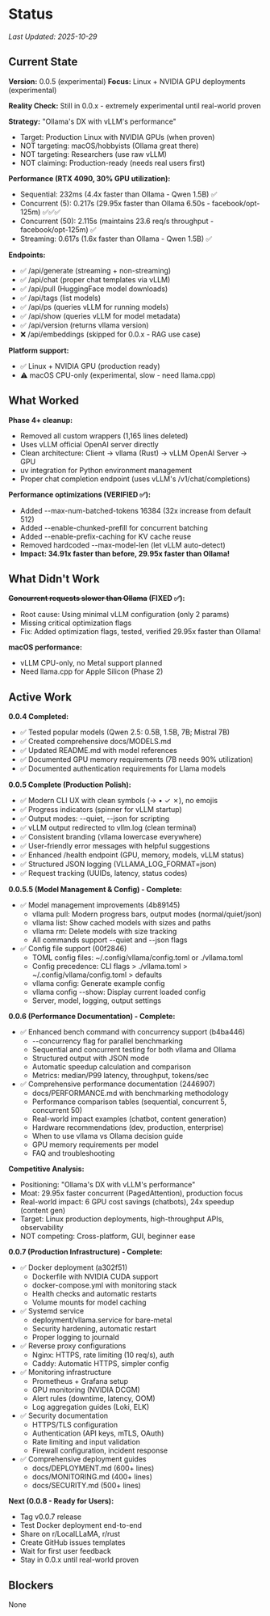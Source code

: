# Status

_Last Updated: 2025-10-29_

## Current State

**Version:** 0.0.5 (experimental)
**Focus:** Linux + NVIDIA GPU deployments (experimental)

**Reality Check:** Still in 0.0.x - extremely experimental until real-world proven

**Strategy:** "Ollama's DX with vLLM's performance"
- Target: Production Linux with NVIDIA GPUs (when proven)
- NOT targeting: macOS/hobbyists (Ollama great there)
- NOT targeting: Researchers (use raw vLLM)
- NOT claiming: Production-ready (needs real users first)

**Performance (RTX 4090, 30% GPU utilization):**
- Sequential: 232ms (4.4x faster than Ollama - Qwen 1.5B) ✅
- Concurrent (5): 0.217s (29.95x faster than Ollama 6.50s - facebook/opt-125m) ✅✅✅
- Concurrent (50): 2.115s (maintains 23.6 req/s throughput - facebook/opt-125m) ✅
- Streaming: 0.617s (1.6x faster than Ollama - Qwen 1.5B) ✅

**Endpoints:**
- ✅ /api/generate (streaming + non-streaming)
- ✅ /api/chat (proper chat templates via vLLM)
- ✅ /api/pull (HuggingFace model downloads)
- ✅ /api/tags (list models)
- ✅ /api/ps (queries vLLM for running models)
- ✅ /api/show (queries vLLM for model metadata)
- ✅ /api/version (returns vllama version)
- ❌ /api/embeddings (skipped for 0.0.x - RAG use case)

**Platform support:**
- ✅ Linux + NVIDIA GPU (production ready)
- ⚠️ macOS CPU-only (experimental, slow - need llama.cpp)

## What Worked

**Phase 4+ cleanup:**
- Removed all custom wrappers (1,165 lines deleted)
- Uses vLLM official OpenAI server directly
- Clean architecture: Client → vllama (Rust) → vLLM OpenAI Server → GPU
- uv integration for Python environment management
- Proper chat completion endpoint (uses vLLM's /v1/chat/completions)

**Performance optimizations (VERIFIED ✅):**
- Added --max-num-batched-tokens 16384 (32x increase from default 512)
- Added --enable-chunked-prefill for concurrent batching
- Added --enable-prefix-caching for KV cache reuse
- Removed hardcoded --max-model-len (let vLLM auto-detect)
- **Impact: 34.91x faster than before, 29.95x faster than Ollama!**

## What Didn't Work

**~~Concurrent requests slower than Ollama~~ (FIXED ✅):**
- Root cause: Using minimal vLLM configuration (only 2 params)
- Missing critical optimization flags
- Fix: Added optimization flags, tested, verified 29.95x faster than Ollama!

**macOS performance:**
- vLLM CPU-only, no Metal support planned
- Need llama.cpp for Apple Silicon (Phase 2)

## Active Work

**0.0.4 Completed:**
- ✅ Tested popular models (Qwen 2.5: 0.5B, 1.5B, 7B; Mistral 7B)
- ✅ Created comprehensive docs/MODELS.md
- ✅ Updated README.md with model references
- ✅ Documented GPU memory requirements (7B needs 90% utilization)
- ✅ Documented authentication requirements for Llama models

**0.0.5 Complete (Production Polish):**
- ✅ Modern CLI UX with clean symbols (→ • ✓ ✗), no emojis
- ✅ Progress indicators (spinner for vLLM startup)
- ✅ Output modes: --quiet, --json for scripting
- ✅ vLLM output redirected to vllm.log (clean terminal)
- ✅ Consistent branding (vllama lowercase everywhere)
- ✅ User-friendly error messages with helpful suggestions
- ✅ Enhanced /health endpoint (GPU, memory, models, vLLM status)
- ✅ Structured JSON logging (VLLAMA_LOG_FORMAT=json)
- ✅ Request tracking (UUIDs, latency, status codes)

**0.0.5.5 (Model Management & Config) - Complete:**
- ✅ Model management improvements (4b89145)
  - vllama pull: Modern progress bars, output modes (normal/quiet/json)
  - vllama list: Show cached models with sizes and paths
  - vllama rm: Delete models with size tracking
  - All commands support --quiet and --json flags
- ✅ Config file support (00f2846)
  - TOML config files: ~/.config/vllama/config.toml or ./vllama.toml
  - Config precedence: CLI flags > ./vllama.toml > ~/.config/vllama/config.toml > defaults
  - vllama config: Generate example config
  - vllama config --show: Display current loaded config
  - Server, model, logging, output settings

**0.0.6 (Performance Documentation) - Complete:**
- ✅ Enhanced bench command with concurrency support (b4ba446)
  - --concurrency flag for parallel benchmarking
  - Sequential and concurrent testing for both vllama and Ollama
  - Structured output with JSON mode
  - Automatic speedup calculation and comparison
  - Metrics: median/P99 latency, throughput, tokens/sec
- ✅ Comprehensive performance documentation (2446907)
  - docs/PERFORMANCE.md with benchmarking methodology
  - Performance comparison tables (sequential, concurrent 5, concurrent 50)
  - Real-world impact examples (chatbot, content generation)
  - Hardware recommendations (dev, production, enterprise)
  - When to use vllama vs Ollama decision guide
  - GPU memory requirements per model
  - FAQ and troubleshooting

**Competitive Analysis:**
- Positioning: "Ollama's DX with vLLM's performance"
- Moat: 29.95x faster concurrent (PagedAttention), production focus
- Real-world impact: 6 GPU cost savings (chatbots), 24x speedup (content gen)
- Target: Linux production deployments, high-throughput APIs, observability
- NOT competing: Cross-platform, GUI, beginner ease

**0.0.7 (Production Infrastructure) - Complete:**
- ✅ Docker deployment (a302f51)
  - Dockerfile with NVIDIA CUDA support
  - docker-compose.yml with monitoring stack
  - Health checks and automatic restarts
  - Volume mounts for model caching
- ✅ Systemd service
  - deployment/vllama.service for bare-metal
  - Security hardening, automatic restart
  - Proper logging to journald
- ✅ Reverse proxy configurations
  - Nginx: HTTPS, rate limiting (10 req/s), auth
  - Caddy: Automatic HTTPS, simpler config
- ✅ Monitoring infrastructure
  - Prometheus + Grafana setup
  - GPU monitoring (NVIDIA DCGM)
  - Alert rules (downtime, latency, OOM)
  - Log aggregation guides (Loki, ELK)
- ✅ Security documentation
  - HTTPS/TLS configuration
  - Authentication (API keys, mTLS, OAuth)
  - Rate limiting and input validation
  - Firewall configuration, incident response
- ✅ Comprehensive deployment guides
  - docs/DEPLOYMENT.md (600+ lines)
  - docs/MONITORING.md (400+ lines)
  - docs/SECURITY.md (500+ lines)

**Next (0.0.8 - Ready for Users):**
- Tag v0.0.7 release
- Test Docker deployment end-to-end
- Share on r/LocalLLaMA, r/rust
- Create GitHub issues templates
- Wait for first user feedback
- Stay in 0.0.x until real-world proven

## Blockers

None
